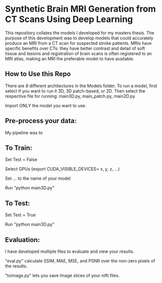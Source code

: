 # Synthetic Brain MRI Generation from CT Scans Using Deep Learning

This repository collates the models I developed for my masters thesis. The purpose of this development was to develop models that could accurately produce an MRI from a CT scan for suspected stroke patients. MRIs have specific benefits over CTs: they have better contrast and detail of soft tissue and lesions and registration of brain scans is often registered to an MRI atlas, making an MRI the preferable model to have available.

## How to Use this Repo
There are *8* different architectures in the Models folder. To run a model, first select if you want to run it 3D, 3D patch-based, or 2D. Then select the respective file for running: main3D.py, main_patch.py, main2D.py

Import ONLY the model you want to use.


## Pre-process your data:
My pipeline was to 


## To Train:
Set Test = False

Select GPUs (export CUDA_VISIBLE_DEVICES= x, y, z, ...)

Set ... to the name of your model

Run "python main3D.py"


## To Test:
Set Test = True

Run "python main3D.py"


## Evaluation:
I have developed multiple files to evaluate and view your results.

"eval.py" calculate SSIM, MAE, MSE, and PSNR over the non-zero pixels of the results.

"toimage.py" lets you save Image slices of your nifti files.
